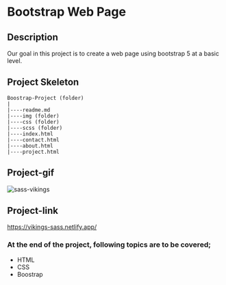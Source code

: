 # Bootstrap Web Page
## Description
Our goal in this project is to create a web page using bootstrap 5 at a basic level.
## Project Skeleton
```
Boostrap-Project (folder)
|
|----readme.md                 
|----img (folder)
|----css (folder)
|----scss (folder)
|----index.html
|----contact.html
|----about.html
|----project.html
```
## Project-gif
![sass-vikings](https://user-images.githubusercontent.com/102467587/229481228-08d79736-fb35-46b7-9ccc-da293b0dcd04.gif)
## Project-link
https://vikings-sass.netlify.app/
### At the end of the project, following topics are to be covered;
- HTML 
- CSS
- Boostrap
